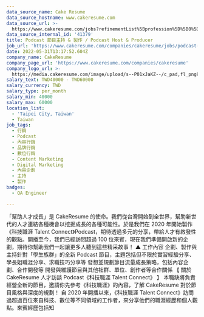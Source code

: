 ```yaml
---
data_source_name: Cake Resume
data_source_hostname: www.cakeresume.com
data_source_url: >-
  https://www.cakeresume.com/jobs?refinementList%5Bprofession%5D%5B0%5D=engineering_qa-engineer&refinementList%5Bsalary_type%5D=per_month&refinementList%5Bsalary_currency%5D=TWD&range%5Bsalary_range%5D%5Bmax%5D=600000
data_source_internal_id: '41379'
title: Podcast 節目主持 & 製作 / Podcast Host & Producer
job_url: 'https://www.cakeresume.com/companies/cakeresume/jobs/podcast-host-producer'
date: 2022-05-31T13:17:52.604Z
company_name: CakeResume
company_page_url: 'https://www.cakeresume.com/companies/cakeresume'
company_logo_url: >-
  https://media.cakeresume.com/image/upload/s--P01xJaKZ--/c_pad,fl_png8,h_200,w_200/v1586508643/page_2_logo_1468389599.png
salary_text: TWD40000 - TWD60000
salary_currency: TWD
salary_type: per_month
salary_min: 40000
salary_max: 60000
location_list:
  - 'Taipei City, Taiwan'
  - Taiwan
job_tags:
  - 行銷
  - Podcast
  - 內容行銷
  - 品牌行銷
  - 數位行銷
  - Content Marketing
  - Digital Marketing
  - 內容企劃
  - 主持
  - 製作
badges:
  - QA Engineer

---
```


「幫助人才成長」是 CakeResume 的使命。我們從台灣開始到全世界，幫助新世代的人才連結各種機會以挖掘成長的各種可能性。於是我們在 2020 年開始製作《科技職涯 Talent Connect》Podcast，期待透過多元的分享，帶給人才有啟發性的觀點。開播至今，我們已經訪問超過 100 位來賓，現在我們準備開啟新的企劃，期待你幫助我們一起讓更多人聽到這些精采故事！ ▲ 工作內容 企劃、製作與主持針對「學生族群」的全新 Podcast 節目，主題包括但不限於實習經驗分享、學長姐職涯分享、求職技巧分享等 發想並規劃節目流量成長策略，包括內容企劃、合作開發等 開發與維護節目與其他社群、單位、創作者等合作關係 【 關於 CakeResume 人才訪談 Podcast《科技職涯 Talent Connect》 】 本職缺將負責經營全新的節目，邀請你先參考《科技職涯》的內容，了解 CakeResume 對於節目風格與深度的規劃！ 自 2020 年開播以來，《科技職涯 Talent Connect》訪問過超過百位來自科技、數位等不同領域的工作者，來分享他們的職涯經歷和個人觀點。來賓經歷包括知